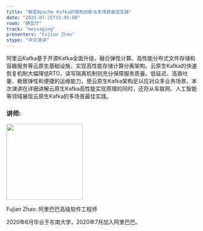 ```yaml
---
title: "解密Apache Kafka的架构创新与多场景最佳实践"
date: "2025-07-25T15:45:00"
room: "静宜厅"
track: "messaging"
presenters: "Fujian Zhao"
stype: "中文演讲"
---
```


阿里云Kafka基于开源Kafka全面升级，融合弹性计算、高性能分布式文件存储和容器服务等云原生基础设施，实现高性能存储计算分离架构。云原生Kafka的快速恢复机制大幅降低RTO，读写隔离机制则充分保障服务质量。低延迟、高吞吐量、极致弹性和便捷的运维能力，使云原生Kafka架构足以应对众多业务场景。本次演讲在详细讲解云原生Kafka高性能实现原理的同时，还将从车联网、人工智能等领域展现云原生Kafka的多场景最佳实践。

### 讲师:

<img src="https://sessionize.com/image/b457-400o400o1-Y92ZtWACNJJirb5DrifdVu.jpg" width="200" /><br/>

Fujian Zhao: 阿里巴巴高级软件工程师

2020年6月毕业于东南大学，2020年7月加入阿里巴巴。